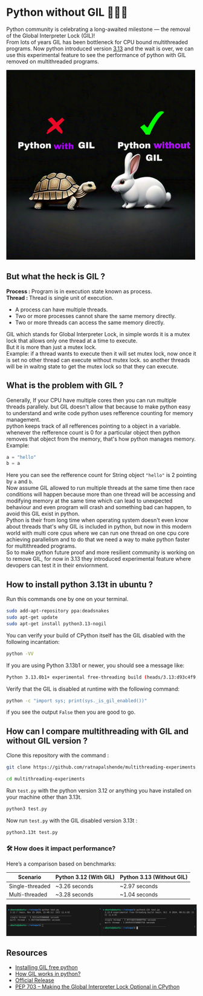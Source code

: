 # Python without GIL 🚀🌟🐍
Python community is celebrating a long-awaited milestone — the removal of the Global Interpreter Lock (GIL)! </br>
From lots of years GIL has been bottleneck for CPU bound multithreaded programs. Now python introduced version [3.13](https://docs.python.org/3.13/whatsnew/3.13.html#free-threaded-cpython) and the wait is over, we can use this experimental feature to see the performance of python with GIL removed on multithreaded programs.

<img src="https://github.com/ratnapalshende/multithreading-experiments/blob/main/static/rabbit_race.png" alt="rabbit_tortoise_race" width="500"/>

## But what the heck is GIL ?
<b>Process : </b>Program is in execution state known as process.<br>
<b>Thread : </b>Thread is single unit of execution.<br>
- A process can have multiple threads.<br>
- Two or more processes cannot share the same memory directly.
- Two or more threads can access the same memory directly.

GIL which stands for Global Interpreter Lock, in simple words it is a mutex lock that allows only one thread at a time to execute.<br>
But it is more than just a mutex lock.<br>
Example: if a thread wants to execute then it will set mutex lock, now once it is set no other thread can execute without mutex lock. so another threads will be in waitng state to get the mutex lock so that they can execute.

## What is the problem with GIL ?
Generally, If your CPU have multiple cores then you can run multiple threads parallely. but GIL doesn't allow that because to make python easy to understand and write code python uses refference counting for memory management.<br>
python keeps track of all refferences pointing to a object in a variable. whenever the refference count is 0 for a particular object then python removes that object from the memory, that's how python manages memory.
</br>Example:
```python
a = "hello"
b = a
```
Here you can see the refference count for String object `"hello"` is 2 pointing by `a` and `b`.<br>
Now assume GIL allowed to run multiple threads at the same time then race conditions will happen because more than one thread will be accessing and modifying memory at the same time which can lead to unexpected behaviour and even program will crash and something bad can happen, to avoid this GIL exist in python.
<br>
Python is their from long time when operating system doesn't even know about threads that's why GIL is included in python, but now in this modern world with multi core cpus where we can run one thread on one cpu core achieving parallelism and to do that we need a way to make python faster for multithreaded programs.<br>
So to make python future proof and more resilient community is working on to remove GIL, for now in 3.13 they introduced experimental feature where devopers can test it in their enviornment.

## How to install python 3.13t in ubuntu ?
Run this commands one by one on your terminal.
```bash
sudo add-apt-repository ppa:deadsnakes
sudo apt-get update
sudo apt-get install python3.13-nogil
```
You can verify your build of CPython itself has the GIL disabled with the following incantation:
```bash
python -VV
```
If you are using Python 3.13b1 or newer, you should see a message like:
```bash
Python 3.13.0b1+ experimental free-threading build (heads/3.13:d93c4f9, May 21 2024, 10:54:14) [Clang 15.0.0 (clang-1500.1.0.2.5)]
```
Verify that the GIL is disabled at runtime with the following command:
```bash
python -c "import sys; print(sys._is_gil_enabled())"
```
if you see the output `False` then you are good to go.

## How can I compare multithreading with GIL and without GIL version ?
Clone this repository with the command :
```bash
git clone https://github.com/ratnapalshende/multithreading-experiments.git
```

```bash
cd multithreading-experiments
```
Run `test.py` with the python version 3.12 or anything you have installed on your machine other than 3.13t.
```bash
python3 test.py
```
Now run `test.py` with the GIL disabled version 3.13t :
```bash
python3.13t test.py
```

### 🛠️ How does it impact performance?
Here’s a comparison based on benchmarks:

| **Scenario**           | **Python 3.12 (With GIL)** | **Python 3.13 (Without GIL)** |
|-------------------------|---------------------------|-------------------------------|
| Single-threaded         | ~3.26 seconds            | ~2.97 seconds                |
| Multi-threaded | ~3.28 seconds            | ~1.04 seconds                |

![results](https://github.com/ratnapalshende/multithreading-experiments/blob/main/static/results.png)

## Resources 
- [Installing GIL free python](https://py-free-threading.github.io/installing_cpython/)
- [How GIL works in python?](https://www.dabeaz.com/python/GIL.pdf)
- [Official Release](https://docs.python.org/3.13/whatsnew/3.13.html#free-threaded-cpython)
- [PEP 703 – Making the Global Interpreter Lock Optional in CPython](https://peps.python.org/pep-0703/)

